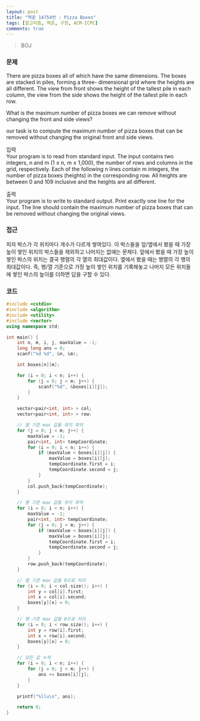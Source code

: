 ```yaml
---
layout: post
title: "백준 14754번 : Pizza Boxes"
tags: [알고리즘, 백준, 구현, ACM-ICPC]
comments: true
---
```


> BOJ  

### 문제  
There are pizza boxes all of which have the same dimensions. The boxes are stacked in piles, forming a three- dimensional grid where the heights are all different. The view from front shows the height of the tallest pile in each column, the view from the side shows the height of the tallest pile in each row.  

What is the maximum number of pizza boxes we can remove without changing the front and side views?  

our task is to compute the maximum number of pizza boxes that can be removed without changing the original front and side views.  

입력  
Your program is to read from standard input. The input contains two integers, n and m (1 ≤ n, m ≤ 1,000), the number of rows and columns in the grid, respectively. Each of the following n lines contain m integers, the number of pizza boxes (heights) in the corresponding row. All heights are between 0 and 109 inclusive and the heights are all different.  

출력  
Your program is to write to standard output. Print exactly one line for the input. The line should contain the maximum number of pizza boxes that can be removed without changing the original views.  

### 접근  
피자 박스가 각 위치마다 개수가 다르게 쌓여있다. 이 박스들을 앞/옆에서 봤을 때 가장 높이 쌓인 위치의 박스들을 제외하고 나머지는 없애는 문제다. 앞에서 봤을 때 가장 높이 쌓인 박스의 위치는 결국 행렬의 각 열의 최대값이다. 옆에서 봤을 때는 행렬의 각 행의 최대값이다. 즉, 행/열 기준으로 가장 높이 쌓인 위치를 기록해놓고 나머지 모든 위치들에 쌓인 박스의 높이를 더하면 답을 구할 수 있다.

### 코드  
~~~c++
#include <cstdio>
#include <algorithm>
#include <utility>
#include <vector>
using namespace std;

int main() {
    int n, m, i, j, maxValue = -1;
    long long ans = 0;
    scanf("%d %d", &n, &m);

    int boxes[n][m];

    for (i = 0; i < n; i++) {
        for (j = 0; j < m; j++) {
            scanf("%d", &boxes[i][j]);
        }
    }

    vector<pair<int, int> > col;
    vector<pair<int, int> > row;

    // 열 기준 max 값들 위치 파악
    for (j = 0; j < m; j++) {
        maxValue = -1;
        pair<int, int> tempCoordinate;
        for (i = 0; i < n; i++) {
            if (maxValue < boxes[i][j]) {
                maxValue = boxes[i][j];
                tempCoordinate.first = i;
                tempCoordinate.second = j;
            }
        }
        col.push_back(tempCoordinate);
    }

    // 행 기준 max 값들 위치 파악
    for (i = 0; i < n; i++) {
        maxValue = -1;
        pair<int, int> tempCoordinate;
        for (j = 0; j < m; j++) {
            if (maxValue < boxes[i][j]) {
                maxValue = boxes[i][j];
                tempCoordinate.first = i;
                tempCoordinate.second = j;
            }
        }
        row.push_back(tempCoordinate);
    }

    // 열 기준 max 값들 0으로 처리
    for (i = 0; i < col.size(); i++) {
        int y = col[i].first;
        int x = col[i].second;
        boxes[y][x] = 0;
    }

    // 행 기준 max 값들 0으로 처리
    for (i = 0; i < row.size(); i++) {
        int y = row[i].first;
        int x = row[i].second;
        boxes[y][x] = 0;
    }

    // 모든 값 누적
    for (i = 0; i < n; i++) {
        for (j = 0; j < m; j++) {
            ans += boxes[i][j];
        }
    }

    printf("%llu\n", ans);

    return 0;
}
~~~
